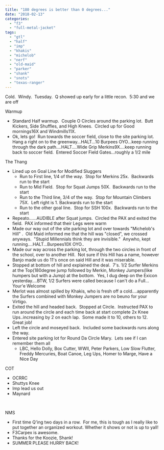 ```yaml
---
title: "180 degrees is better than 0 degrees..."
date: "2018-02-13"
categories: 
  - "f3"
  - "full-metal-jacket"
tags: 
  - "gtl"
  - "half"
  - "imp"
  - "khakis"
  - "michelob"
  - "nerf"
  - "old-maid"
  - "parker"
  - "shank"
  - "snots"
  - "texas-ranger"
---
```


Cold.  Windy.  Tuesday.  Q showed up early for a little recon.  5:30 and we are off

Warmup

- Standard Half warmup.  Couple O Circles around the parking lot.  Butt Kickers, Side Shuffles, and High Knees.  Circled up for Good mornings16X and Windmills11X.
- Ok, lets go!  Run towards the soccer field, close to the site parking lot.  Hang a right on to the greenway...HALT...10 Burpees OYO...keep running through the dark path....HALT....Wide Grip Merkins9X....keep running back to soccer field.  Entered Soccer Field Gates...roughly a 1/2 mile

The Thang

- Lined up on Goal Line for Modified Sluggers
    - Run to First line, 1/4 of the way.  Stop for Merkins 25x.  Backwards run to the start
    - Run to Mid Field.  Stop for Squat Jumps 50X.  Backwards run to the start
    - Run to the Third line, 3/4 of the way.  Stop for Mountain Climbers 75X.  Left right is 1. Backwards run to the start
    - Run to the other goal line.  Stop for SSH 100x.  Backwards run to the start
- Repeato......AUDIBLE after Squat jumps.  Circled the PAX and exited the field.  PAX informed that their Legs were warm
- Made our way out of the site parking lot and over towards "Michelob's Hill" .  Old Maid informed me that the hill was "closed", we crossed anyways.  "Stupid Millennials think they are invisible."  Anywho, kept running....HALT...Burpees10X OYO..
- Made our way across the parking lot, through the two circles in front of the school, over to another Hill.  Not sure if this Hill has a name, however Banjo made us do 11's once on said Hill and it was miserable.
- Stopped at bottom of hill and explained the deal.  7's. 1/2 Surfer Merkins at the Top(180degree jump followed by Merkin, Monkey Jumpers(like humpers but with a Jump) at the bottom.  Yes, I dug deep on the Exicon yesterday....BTW, 1/2 Surfers were called because I can't do a Full... Your'e Welcome
- Merlot was almost spilled by Khakis, who is fresh off a cold....apparently the Surfers combined with Monkey Jumpers are no beuno for your Virtigo.
- Exited the hill and headed back.  Stopped at Circle.  Instructed PAX to run around the circle and each time back at start complete 2x Knee Ups..increasing by 2 on each lap.  Some made it to 10, others to 12.  Great job!
- Left the circle and moseyed back.  Included some backwards runs along the way.
- Entered site parking lot for Round Da Circle Mary.  Lets see if I can remember them all
    - LBC, Hello Dolly, Box Cutter, WWII, Peter Parkers, Low Slow Flutter, Freddy Mercuries, Boat Canoe, Leg Ups, Homer to Marge, Have a Nice Day

COT

- OCRRC
- Shuttys Knee
- Imp lead us out
- Maynard

 

NMS

- First time Q'ing two days in a row.  For me, this is tough as I really like to put together an organized workout. Whether it shows or not is up to yall!
- F3Carpex is awesome.
- Thanks for the Koozie, Shank!
- SUMMER PLEASE HURRY BACK!
